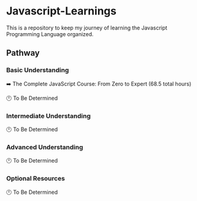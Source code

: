 # Javascript-Learnings

This is a repository to keep my journey of learning the Javascript Programming Language organized.

## Pathway

### Basic Understanding

➡️ The Complete JavaScript Course: From Zero to Expert (68.5 total hours)

🕛 To Be Determined

### Intermediate Understanding

🕛 To Be Determined

### Advanced Understanding

🕛 To Be Determined

### Optional Resources

🕛 To Be Determined
